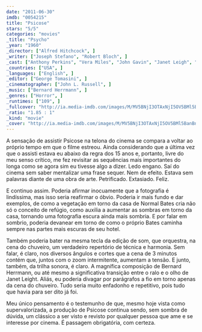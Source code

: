 ```yaml
---
date: "2011-06-30"
imdb: "0054215"
title: "Psicose"
stars: "5/5"
categories: "movies"
_title: "Psycho"
_year: "1960"
_director: ["Alfred Hitchcock", ]
_writer: ["Joseph Stefano", "Robert Bloch", ]
_cast: ["Anthony Perkins", "Vera Miles", "John Gavin", "Janet Leigh", "Martin Balsam", "John McIntire", "Simon Oakland", "Frank Albertson", "Patricia Hitchcock", ]
_countries: ["USA", ]
_languages: ["English", ]
_editor: ["George Tomasini", ]
_cinematographer: ["John L. Russell", ]
_music: ["Bernard Herrmann", ]
_genres: ["Horror", ]
_runtimes: ["109", ]
_fullcover: "http://ia.media-imdb.com/images/M/MV5BNjI3OTAxNjI5OV5BMl5BanBnXkFtZTgwMzk4ODE4MzE@.jpg"
_ratio: "1.85 : 1"
_kind: "movie"
_cover: "http://ia.media-imdb.com/images/M/MV5BNjI3OTAxNjI5OV5BMl5BanBnXkFtZTgwMzk4ODE4MzE@._V1._SX91_SY140_.jpg"
---
```

A sensação de assistir Psicose na telona do cinema se compara a voltar ao próprio tempo em que o filme estreou. Ainda considerando que a última vez que o assisti estava eu abaixo da regra dos 15 anos e, portanto, livre do meu senso crítico, me fez revisitar as sequências mais importantes do longa como se agora sim eu tivesse algo a dizer. Ledo engano. Saí do cinema sem saber mentalizar uma frase sequer. Nem de efeito. Estava sem palavras diante de uma obra de arte. Petrificado. Extasiado. Feliz.

E continuo assim. Poderia afirmar inocuamente que a fotografia é lindíssima, mas isso seria reafirmar o óbvio. Poderia ir mais fundo e dar exemplos, de como a vegetação em torno da casa de Normal Bates cria não só o conceito de refúgio, como auxilia a aumentar as sombras em torno da casa, tornando uma fotografia escura ainda mais sombria. E por falar em sombrio, poderia devanear em torno de como o próprio Bates caminha sempre nas partes mais escuras de seu hotel.

Também poderia bater na mesma tecla da edição de som, que orquestra, na cena do chuveiro, um verdadeiro repertório de técnica e harmonia. Sem falar, é claro, nos diversos ângulos e cortes que a cena de 3 minutos contém que, juntos com o zoom intermitente, aumentam a tensão. E junto, também, da trilha sonora, é claro. A magnífica composição de Bernard Herrmann, ou até mesmo a significativa transição entre o ralo e o olho de Janet Leight. Aliás, eu poderia divagar por parágrafos a fio em torno apenas da cena do chuveiro. Tudo seria muito enfadonho e repetitivo, pois tudo que havia para ser dito já foi.

Meu único pensamento é o testemunho de que, mesmo hoje vista como supervalorizada, a produção de Psicose continua sendo, sem sombra de dúvida, um clássico a ser visto e revisto por qualquer pessoa que ame e se interesse por cinema. É passagem obrigatória, com certeza.

